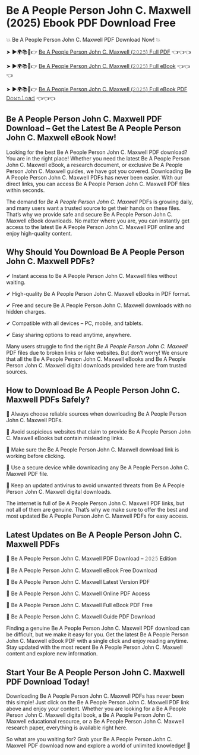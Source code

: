 # Be A People Person John C. Maxwell (2025) Ebook PDF Download Free

💥 Be A People Person John C. Maxwell PDF Download Now! 💥

➤ ►🌍📚📱👉 [Be A People Person John C. Maxwell (𝟸𝟶𝟸𝟻) F𝚞ll PDF](https://getpdf.xyz/be-a-people-person-john-c.-maxwell) 👈👈👈


➤ ►🌍📚📱👉 [Be A People Person John C. Maxwell (𝟸𝟶𝟸𝟻) F𝚞ll eBook](https://getpdf.xyz/be-a-people-person-john-c.-maxwell) 👈👈👈


➤ ►🌍📚📱👉 [Be A People Person John C. Maxwell (𝟸𝟶𝟸𝟻) F𝚞ll eBook PDF D𝚘𝚠𝚗𝚕𝚘a𝚍](https://getpdf.xyz/be-a-people-person-john-c.-maxwell) 👈👈👈


## Be A People Person John C. Maxwell PDF Download – Get the Latest Be A People Person John C. Maxwell eBook Now!

Looking for the best Be A People Person John C. Maxwell PDF download? You are in the right place! Whether you need the latest Be A People Person John C. Maxwell eBook, a research document, or exclusive Be A People Person John C. Maxwell guides, we have got you covered. Downloading Be A People Person John C. Maxwell PDFs has never been easier. With our direct links, you can access Be A People Person John C. Maxwell PDF files within seconds.

The demand for *Be A People Person John C. Maxwell* PDFs is growing daily, and many users want a trusted source to get their hands on these files. That’s why we provide safe and secure Be A People Person John C. Maxwell eBook downloads. No matter where you are, you can instantly get access to the latest Be A People Person John C. Maxwell PDF online and enjoy high-quality content.

## Why Should You Download Be A People Person John C. Maxwell PDFs?

✔ Instant access to Be A People Person John C. Maxwell files without waiting.

✔ High-quality Be A People Person John C. Maxwell eBooks in PDF format.

✔ Free and secure Be A People Person John C. Maxwell downloads with no hidden charges.

✔ Compatible with all devices – PC, mobile, and tablets.

✔ Easy sharing options to read anytime, anywhere.

Many users struggle to find the right *Be A People Person John C. Maxwell* PDF files due to broken links or fake websites. But don’t worry! We ensure that all the Be A People Person John C. Maxwell eBooks and Be A People Person John C. Maxwell digital downloads provided here are from trusted sources.

## How to Download Be A People Person John C. Maxwell PDFs Safely?

📌 Always choose reliable sources when downloading Be A People Person John C. Maxwell PDFs.

📌 Avoid suspicious websites that claim to provide Be A People Person John C. Maxwell eBooks but contain misleading links.

📌 Make sure the Be A People Person John C. Maxwell download link is working before clicking.

📌 Use a secure device while downloading any Be A People Person John C. Maxwell PDF file.

📌 Keep an updated antivirus to avoid unwanted threats from Be A People Person John C. Maxwell digital downloads.

The internet is full of Be A People Person John C. Maxwell PDF links, but not all of them are genuine. That’s why we make sure to offer the best and most updated Be A People Person John C. Maxwell PDFs for easy access.

## Latest Updates on Be A People Person John C. Maxwell PDFs

🔹 Be A People Person John C. Maxwell PDF Download – 𝟸𝟶𝟸𝟻 Edition

🔹 Be A People Person John C. Maxwell eBook Free Download

🔹 Be A People Person John C. Maxwell Latest Version PDF

🔹 Be A People Person John C. Maxwell Online PDF Access

🔹 Be A People Person John C. Maxwell Full eBook PDF Free

🔹 Be A People Person John C. Maxwell Guide PDF Download

Finding a genuine Be A People Person John C. Maxwell PDF download can be difficult, but we make it easy for you. Get the latest Be A People Person John C. Maxwell eBook PDF with a single click and enjoy reading anytime. Stay updated with the most recent Be A People Person John C. Maxwell content and explore new information.

## Start Your Be A People Person John C. Maxwell PDF Download Today!

Downloading Be A People Person John C. Maxwell PDFs has never been this simple! Just click on the Be A People Person John C. Maxwell PDF link above and enjoy your content. Whether you are looking for a Be A People Person John C. Maxwell digital book, a Be A People Person John C. Maxwell educational resource, or a Be A People Person John C. Maxwell research paper, everything is available right here.

So what are you waiting for? Grab your Be A People Person John C. Maxwell PDF download now and explore a world of unlimited knowledge! 🚀
